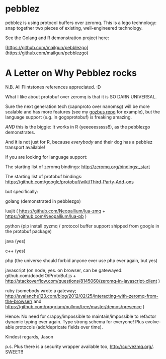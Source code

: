 pebblez
=======

pebblez is using protocol buffers over zeromq. This is a lego technology: snap together two pieces of existing, well-engineered technology.

See the Golang and R demonstration project here:

[https://github.com/mailgun/pebblezgo](https://github.com/mailgun/pebblezgo)

A Letter on Why Pebblez rocks
=================

N.B. All Flintstones references appreciated. :D

What I like about protobuf over zeromq is that it is SO DARN UNIVERSAL.

Sure the next generation tech (capnproto over nanomsg) will be more scalable and has more features (see my [gozbus repo](https://github.com/glycerine/gozbus) for example), but the language support (e.g. in gogoprotobuf) is freaking amazing. 

*AND* this is the biggie: It works in R (yeeeeesssss!!), as the pebblezgo demonstrates.

And it is not just for R, because *everybody* and their dog has a pebblez transport available!

If you are looking for language support:

The starting list of zeromq bindings: http://zeromq.org/bindings:_start

The starting list of protobuf bindings: https://github.com/google/protobuf/wiki/Third-Party-Add-ons

but specifically:

golang (demonstrated in pebblezgo)

luajit ( https://github.com/Neopallium/lua-zmq  +  https://github.com/Neopallium/lua-pb )

python (pip install pyzmq / protocol buffer support shipped from google in the protobuf package)

java (yes)

c++ (yes)

php (the universe should forbid anyone ever use php ever again, but yes)

javascript (on node, yes. on browser, can be gatewayed: github.com/dcodeIO/ProtoBuf.js + http://stackoverflow.com/questions/8145060/zeromq-in-javascript-client )

ruby (somebody wrote a gateway; http://avalanche123.com/blog/2012/02/25/interacting-with-zeromq-from-the-browser/  and https://github.com/progrium/nullmq/tree/master/demos/presence )


Hence: No need for crappy/impossible to maintain/impossible to refactor dynamic typing ever again. Type strong schema for everyone!  Plus evolve-able protocols (add/depricate fields over time).

Kindest regards,
Jason

p.s. Plus there is a security wrapper available too, http://curvezmq.org/. SWEET!!
